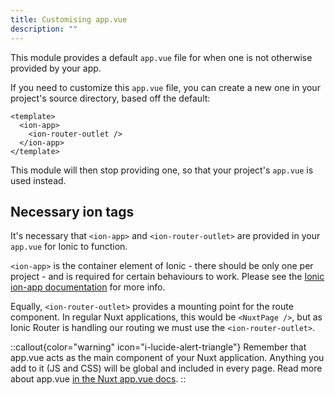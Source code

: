 ```yaml
---
title: Customising app.vue
description: ""
---
```


This module provides a default `app.vue` file for when one is not otherwise provided by your app.

If you need to customize this `app.vue` file, you can create a new one in your project's source directory, based off the default:

```vue [app.vue]
<template>
  <ion-app>
    <ion-router-outlet />
  </ion-app>
</template>
```

This module will then stop providing one, so that your project's `app.vue` is used instead.

## Necessary ion tags

It's necessary that `<ion-app>` and `<ion-router-outlet>` are provided in your `app.vue` for Ionic to function.

`<ion-app>` is the container element of Ionic - there should be only one per project - and is required for certain behaviours to work. Please see the [Ionic ion-app documentation](https://ionicframework.com/docs/api/app) for more info.

Equally, `<ion-router-outlet>` provides a mounting point for the route component. In regular Nuxt applications,
this would be `<NuxtPage />`, but as Ionic Router is handling our routing we must use the `<ion-router-outlet>`.

::callout{color="warning" icon="i-lucide-alert-triangle"}
Remember that app.vue acts as the main component of your Nuxt application. Anything you add to it (JS and CSS) will be global and included in every page. Read more about app.vue [in the Nuxt app.vue docs](https://nuxt.com/docs/guide/directory-structure/app).
::
